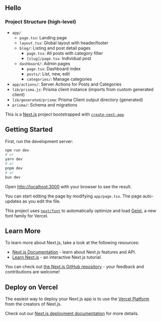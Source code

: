 
## Hello ##

### Project Structure (high-level)
- `app/`
  - `page.tsx`: Landing page
  - `layout.tsx`: Global layout with header/footer
  - `blog/`: Listing and post detail pages
    - `page.tsx`: All posts with category filter
    - `[slug]/page.tsx`: Individual post
  - `dashboard/`: Admin pages
    - `page.tsx`: Dashboard index
    - `posts/`: List, new, edit
    - `categories/`: Manage categories
- `app/actions/`: Server Actions for Posts and Categories
- `lib/prisma.js`: Prisma client instance (imports from custom generated client)
- `lib/generated/prisma`: Prisma Client output directory (generated)
- `prisma/`: Schema and migrations

This is a [Next.js](https://nextjs.org) project bootstrapped with [`create-next-app`](https://nextjs.org/docs/app/api-reference/cli/create-next-app).

## Getting Started

First, run the development server:

```bash
npm run dev
# or
yarn dev
# or
pnpm dev
# or
bun dev
```

Open [http://localhost:3000](http://localhost:3000) with your browser to see the result.

You can start editing the page by modifying `app/page.tsx`. The page auto-updates as you edit the file.

This project uses [`next/font`](https://nextjs.org/docs/app/building-your-application/optimizing/fonts) to automatically optimize and load [Geist](https://vercel.com/font), a new font family for Vercel.

## Learn More

To learn more about Next.js, take a look at the following resources:

- [Next.js Documentation](https://nextjs.org/docs) - learn about Next.js features and API.
- [Learn Next.js](https://nextjs.org/learn) - an interactive Next.js tutorial.

You can check out [the Next.js GitHub repository](https://github.com/vercel/next.js) - your feedback and contributions are welcome!

## Deploy on Vercel

The easiest way to deploy your Next.js app is to use the [Vercel Platform](https://vercel.com/new?utm_medium=default-template&filter=next.js&utm_source=create-next-app&utm_campaign=create-next-app-readme) from the creators of Next.js.

Check out our [Next.js deployment documentation](https://nextjs.org/docs/app/building-your-application/deploying) for more details.
